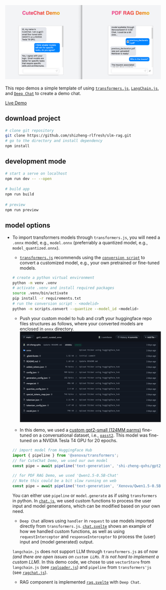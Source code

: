 <div style="display: flex; justify-content: center; margin-bottom: 20px;">
    <img src="./static/demo.png" alt="Image 1" style="width: 100%;">
</div>

This repo demos a simple template of using [`transformers.js`](https://huggingface.co/docs/transformers.js/en/index), [`LangChain.js`](https://github.com/langchain-ai/langchainjs), and [`Deep Chat`](https://deepchat.dev/) to create a demo chat.

[Live Demo](https://svelte-chat-slm.netlify.app/)

## download project

```bash
# clone git repository
git clone https://github.com/shizheng-rlfresh/slm-rag.git
# go to the directory and install dependency
npm install
```

## development mode

```bash
# start a serve on localhost
npm run dev -- --open

# build app
npm run build

# preview
npm run preview
```

## model options

-   To import transformers models through `transformers.js`, you will need a `.onnx` model, e.g., `model.onnx` (preferrably a quantized model, e.g., `model_quantized.onnx`).

    -   [`transformers.js`](https://huggingface.co/docs/transformers.js/en/custom_usage) recommends using the [`conversion script`](https://github.com/xenova/transformers.js/tree/main/scripts) to convert a customized model, e.g., your own pretrained or fine-tuned models.

    ```bash
    # create a python virtual environment
    python -m venv .venv
    # activate .venv and install required packages
    source .venv/bin/activate
    pip install -r requirements.txt
    # run the conversion script - <modelid>
    python -m scripts.convert --quantize --model_id <modelid>
    ```

    -   Push your custom model to hub and craft your huggingface repo files structures as follows, where your converted models are enclosed in `onnx` directory.
        ![Example hub repo file structure](./static/hub_repo.png)

    -   In this demo, we used a [custom gpt2-small (124MM parms)](https://huggingface.co/shi-zheng-qxhs/gpt2_oasst2_curated_onnx) fine-tuned on a conversational dataset, i.e., [`oasst2`](https://huggingface.co/datasets/sablo/oasst2_curated). This model was fine-tuned on a NVIDIA Tesla T4 GPU for 20 epochs.

    ```javascript
    // import model from HuggingFace Hub
    import { pipeline } from '@xenova/transformers';
    // for CuteChat Demo, we used our own model
    const pipe = await pipeline('text-generation', 'shi-zheng-qxhs/gpt2_oasst2_curated_onnx');
    ```

    ```javascript
    // for PDF RAG Demo, we used 'Qwen1.5-0.5B-Chat'
    // Note this could be a bit slow running on web
    const pipe = await pipeline('text-generation', 'Xenova/Qwen1.5-0.5B-Chat');
    ```

    You can either use `pipeline` or `model.generate` as if using `transformers` in python.
    In [`chat.js`](./src/lib/chat.js), we used custom functions to process the user input and model generations, which can be modified based on your own need.

    -   `Deep Chat` allows using `handler` in `request` to use models imported directly from `transformers.js`. [`chat.svelte`](./src/routes/chat.svelte) shows an example of how we handled custom functions, as well as using `requestInterceptor` and `responseInterceptor` to process the (user) input and (model generated) output.

    `langchain.js` does not support LLM through `transformers.js` as of now _(and there are open issues on `custom LLMs`. It is not hard to implement a custom LLM)_. In this demo code, we chose to use `vectorStore` from `langchain.js` (see [`ragloader.js`](./src/lib/ragloader.js)) and `pipeline` from `transformers'js` (see [`ragchat.js`](./src/lib/ragchat.js)).

    -   RAG component is implemented [`rag.svelte`](./src/routes/rag/rag.svelte) with `Deep Chat`.
